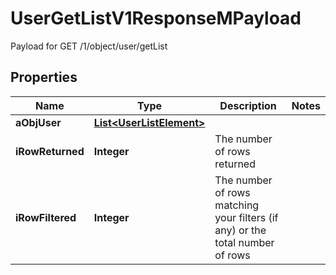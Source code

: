 

# UserGetListV1ResponseMPayload

Payload for GET /1/object/user/getList

## Properties

| Name | Type | Description | Notes |
|------------ | ------------- | ------------- | -------------|
|**aObjUser** | [**List&lt;UserListElement&gt;**](UserListElement.md) |  |  |
|**iRowReturned** | **Integer** | The number of rows returned |  |
|**iRowFiltered** | **Integer** | The number of rows matching your filters (if any) or the total number of rows |  |




